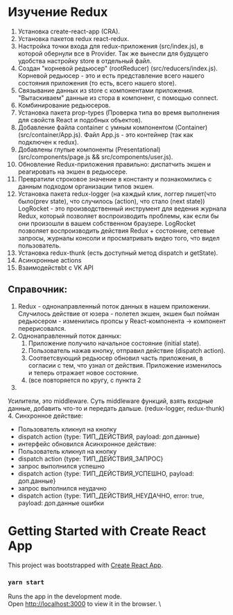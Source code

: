 # Изучение Redux

1. Установка create-react-app (CRA).
2. Установка пакетов redux react-redux.
3. Настройка точки входа для redux-приложения (src/index.js), в которой обернули все в Provider. Так же вынесли для будущего удобства настройку store в отдельный файл.
4. Создан "корневой редьюсер" (rootReducer) (src/reducers/index.js). Корневой редьюсер - это и есть представление всего нашего состояния приложения (то есть, всего нашего store).
5. Связывание данных из store с компонентами приложения. "Вытаскиваем" данные из стора в компонент, с помощью connect.
6. Комбинирование редьюсеров.
7. Установка пакета prop-types (Проверка типа во время выполнения для свойств React и подобных объектов).
8. Добавление файла container c умным компонентом (Container)  (src/container/App.js). Файл App.js - это контейнер (так как подключен к redux).
9. Добавлены глупые компоненты (Presentational) (src/components/page.js && src/components/user.js).
10. Обновление Redux-приложения правильно: диспатчить экшен и реагировать на экшен в редьюсере.
11. Превратили строковое значение в константу и познакомились с данным подходом организации типов экшен.
12. Установка пакета redux-logger (на каждый клик, логгер пишет(что было(prev state), что случилось (action), что стало (next state))
LogRocket - это производственный инструмент для ведения журнала Redux, который позволяет воспроизводить проблемы, как если бы они произошли в вашем собственном браузере.  LogRocket позволяет воспроизводить действия Redux + состояние, сетевые запросы, журналы консоли и просматривать видео того, что видел пользователь.
13. Установка redux-thunk (есть доступный метод dispatch и getState).
14. Асинхронные actions
15. Взаимодействbt с VK API



## Справочник:
 1. Redux - однонаправленный поток данных в нашем приложении. 
 Случилось действие от юзера - полетел экшен, экшен был пойман редьюсером - изменились пропсы у React-компонента -> компонент перерисовался.
 2. Однонаправленный поток данных:
    1. Приложение получило начальное состояние (initial state).
    2. Пользователь нажав кнопку, отправил действие (dispatch action).
    3. Соответсвующий редьюсер обновил часть приложения, в согласии с тем, что узнал от действия. 
  Приложение изменилось и теперь отражает новое состояние.
    4. (все повторяется по кругу, с пункта 2
3. 
Усилители, это middleware. Суть middleware функций, взять входные данные, добавить что-то и передать дальше. (redux-logger, redux-thunk)
4. 
Cинхронное действие:
- Пользователь кликнул на кнопку
- dispatch action {type: ТИП_ДЕЙСТВИЯ, payload: доп.данные}
- интерфейс обновился
Aсинхронное действие:
- Пользователь кликнул на кнопку
- dispatch action {type: ТИП_ДЕЙСТВИЯ_ЗАПРОС}
- запрос выполнился успешно
- dispatch action {type: ТИП_ДЕЙСТВИЯ_УСПЕШНО, payload: доп.данные}
- запрос выполнился неудачно
- dispatch action {type: ТИП_ДЕЙСТВИЯ_НЕУДАЧНО, error: true, payload: доп.данные ошибки

# Getting Started with Create React App

This project was bootstrapped with [Create React App](https://github.com/facebook/create-react-app).

### `yarn start`

Runs the app in the development mode.\
Open [http://localhost:3000](http://localhost:3000) to view it in the browser.
\

